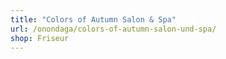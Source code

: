 ```yaml
---
title: "Colors of Autumn Salon & Spa"
url: /onondaga/colors-of-autumn-salon-und-spa/
shop: Friseur
---
```

